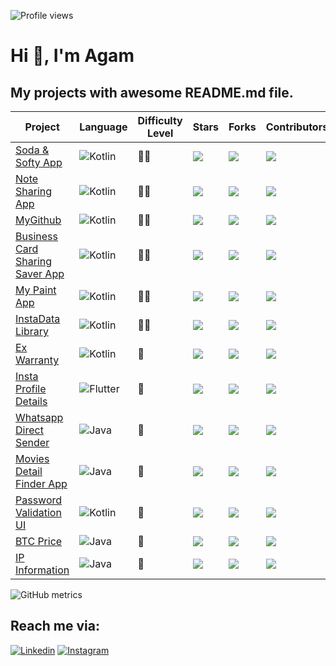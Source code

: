 ![Profile views](https://gpvc.arturio.dev/agamkoradiya)  

# Hi 👋, I'm Agam

## **My projects** with awesome README.md file.

Project | Language | Difficulty Level | Stars | Forks | Contributors | Issues | License | Last commit
------- | -------- | ---------------- | ----- | ----- | ------------ | ------ | ------- | -----------
[Soda & Softy App](https://github.com/agamkoradiya/Soda-and-Softy-App) | <img alt="Kotlin" src="https://img.shields.io/badge/kotlin-%230095D5.svg?&style=for-the-badge&logo=kotlin&logoColor=white"/> | :rocket::rocket: | ![](https://badgen.net/github/stars/agamkoradiya/Soda-and-Softy-App) | ![](https://badgen.net/github/forks/agamkoradiya/Soda-and-Softy-App) | ![](https://badgen.net/github/contributors/agamkoradiya/Soda-and-Softy-App) | ![](https://badgen.net/github/issues/agamkoradiya/Soda-and-Softy-App) | ![](https://badgen.net/github/license/agamkoradiya/Soda-and-Softy-App) | ![](https://badgen.net/github/last-commit/agamkoradiya/Soda-and-Softy-App)
[Note Sharing App](https://github.com/agamkoradiya/Note-Sharing-App) | <img alt="Kotlin" src="https://img.shields.io/badge/kotlin-%230095D5.svg?&style=for-the-badge&logo=kotlin&logoColor=white"/> | :rocket::rocket: | ![](https://badgen.net/github/stars/agamkoradiya/Note-Sharing-App) | ![](https://badgen.net/github/forks/agamkoradiya/Note-Sharing-App) | ![](https://badgen.net/github/contributors/agamkoradiya/Note-Sharing-App) | ![](https://badgen.net/github/issues/agamkoradiya/Note-Sharing-App) | ![](https://badgen.net/github/license/agamkoradiya/Note-Sharing-App) | ![](https://badgen.net/github/last-commit/agamkoradiya/Note-Sharing-App)
[MyGithub](https://github.com/agamkoradiya/MyGithub) | <img alt="Kotlin" src="https://img.shields.io/badge/kotlin-%230095D5.svg?&style=for-the-badge&logo=kotlin&logoColor=white"/> | :rocket::rocket: | ![](https://badgen.net/github/stars/agamkoradiya/MyGithub) | ![](https://badgen.net/github/forks/agamkoradiya/MyGithub) | ![](https://badgen.net/github/contributors/agamkoradiya/MyGithub) | ![](https://badgen.net/github/issues/agamkoradiya/MyGithub) | ![](https://badgen.net/github/license/agamkoradiya/MyGithub) | ![](https://badgen.net/github/last-commit/agamkoradiya/MyGithub)
[Business Card Sharing Saver App](https://github.com/agamkoradiya/Business-Card-Sharing-Saver-App) | <img alt="Kotlin" src="https://img.shields.io/badge/kotlin-%230095D5.svg?&style=for-the-badge&logo=kotlin&logoColor=white"/> | :rocket::rocket: | ![](https://badgen.net/github/stars/agamkoradiya/Business-Card-Sharing-Saver-App) | ![](https://badgen.net/github/forks/agamkoradiya/Business-Card-Sharing-Saver-App) | ![](https://badgen.net/github/contributors/agamkoradiya/Business-Card-Sharing-Saver-App) | ![](https://badgen.net/github/issues/agamkoradiya/Business-Card-Sharing-Saver-App) | ![](https://badgen.net/github/license/agamkoradiya/Business-Card-Sharing-Saver-App) | ![](https://badgen.net/github/last-commit/agamkoradiya/Business-Card-Sharing-Saver-App)
[My Paint App](https://github.com/agamkoradiya/My-Paint-App) | <img alt="Kotlin" src="https://img.shields.io/badge/kotlin-%230095D5.svg?&style=for-the-badge&logo=kotlin&logoColor=white"/> | :rocket::rocket: | ![](https://badgen.net/github/stars/agamkoradiya/My-Paint-App) | ![](https://badgen.net/github/forks/agamkoradiya/My-Paint-App) | ![](https://badgen.net/github/contributors/agamkoradiya/My-Paint-App) | ![](https://badgen.net/github/issues/agamkoradiya/My-Paint-App) | ![](https://badgen.net/github/license/agamkoradiya/My-Paint-App) | ![](https://badgen.net/github/last-commit/agamkoradiya/My-Paint-App)
[InstaData Library](https://github.com/agamkoradiya/InstaData) | <img alt="Kotlin" src="https://img.shields.io/badge/kotlin-%230095D5.svg?&style=for-the-badge&logo=kotlin&logoColor=white"/> | :rocket::rocket: | ![](https://badgen.net/github/stars/agamkoradiya/InstaData) | ![](https://badgen.net/github/forks/agamkoradiya/InstaData) | ![](https://badgen.net/github/contributors/agamkoradiya/InstaData) | ![](https://badgen.net/github/issues/agamkoradiya/InstaData) | ![](https://badgen.net/github/license/agamkoradiya/InstaData) | ![](https://badgen.net/github/last-commit/agamkoradiya/InstaData)
[Ex Warranty](https://github.com/agamkoradiya/Ex-warranty) | <img alt="Kotlin" src="https://img.shields.io/badge/kotlin-%230095D5.svg?&style=for-the-badge&logo=kotlin&logoColor=white"/> | :rocket: | ![](https://badgen.net/github/stars/agamkoradiya/Ex-warranty) | ![](https://badgen.net/github/forks/agamkoradiya/Ex-warranty) | ![](https://badgen.net/github/contributors/agamkoradiya/Ex-warranty) | ![](https://badgen.net/github/issues/agamkoradiya/Ex-warranty) | ![](https://badgen.net/github/license/agamkoradiya/Ex-warranty) | ![](https://badgen.net/github/last-commit/agamkoradiya/Ex-warranty)
[Insta Profile Details](https://github.com/agamkoradiya/Insta-Profile-Details-In-Flutter) | <img alt="Flutter" src="https://img.shields.io/badge/Flutter%20-%2302569B.svg?&style=for-the-badge&logo=Flutter&logoColor=white" /> | :rocket: | ![](https://badgen.net/github/stars/agamkoradiya/Insta-Profile-Details-In-Flutter) | ![](https://badgen.net/github/forks/agamkoradiya/Insta-Profile-Details-In-Flutter) | ![](https://badgen.net/github/contributors/agamkoradiya/Insta-Profile-Details-In-Flutter) | ![](https://badgen.net/github/issues/agamkoradiya/Insta-Profile-Details-In-Flutter) | ![](https://badgen.net/github/license/agamkoradiya/Insta-Profile-Details-In-Flutter) | ![](https://badgen.net/github/last-commit/agamkoradiya/Insta-Profile-Details-In-Flutter)
[Whatsapp Direct Sender](https://github.com/agamkoradiya/WhatsApp-Direct) | <img alt="Java" src="https://img.shields.io/badge/java-%23ED8B00.svg?&style=for-the-badge&logo=java&logoColor=white"/> | :rocket: | ![](https://badgen.net/github/stars/agamkoradiya/WhatsApp-Direct) | ![](https://badgen.net/github/forks/agamkoradiya/WhatsApp-Direct) | ![](https://badgen.net/github/contributors/agamkoradiya/WhatsApp-Direct) | ![](https://badgen.net/github/issues/agamkoradiya/WhatsApp-Direct) | ![](https://badgen.net/github/license/agamkoradiya/WhatsApp-Direct) | ![](https://badgen.net/github/last-commit/agamkoradiya/WhatsApp-Direct)
[Movies Detail Finder App](https://github.com/agamkoradiya/Movies-detail-finder-app) | <img alt="Java" src="https://img.shields.io/badge/java-%23ED8B00.svg?&style=for-the-badge&logo=java&logoColor=white"/> | :rocket: | ![](https://badgen.net/github/stars/agamkoradiya/Movies-detail-finder-app) | ![](https://badgen.net/github/forks/agamkoradiya/Movies-detail-finder-app) | ![](https://badgen.net/github/contributors/agamkoradiya/Movies-detail-finder-app) | ![](https://badgen.net/github/issues/agamkoradiya/Movies-detail-finder-app) | ![](https://badgen.net/github/license/agamkoradiya/Movies-detail-finder-app) | ![](https://badgen.net/github/last-commit/agamkoradiya/Movies-detail-finder-app)
[Password Validation UI](https://github.com/agamkoradiya/SignUp-Password-Validation-In-Kotlin) | <img alt="Kotlin" src="https://img.shields.io/badge/kotlin-%230095D5.svg?&style=for-the-badge&logo=kotlin&logoColor=white"/> | :rocket: | ![](https://badgen.net/github/stars/agamkoradiya/SignUp-Password-Validation-In-Kotlin) | ![](https://badgen.net/github/forks/agamkoradiya/SignUp-Password-Validation-In-Kotlin) | ![](https://badgen.net/github/contributors/agamkoradiya/SignUp-Password-Validation-In-Kotlin) | ![](https://badgen.net/github/issues/agamkoradiya/SignUp-Password-Validation-In-Kotlin) | ![](https://badgen.net/github/license/agamkoradiya/SignUp-Password-Validation-In-Kotlin) | ![](https://badgen.net/github/last-commit/agamkoradiya/SignUp-Password-Validation-In-Kotlin)
[BTC Price](https://github.com/agamkoradiya/BTC-price) | <img alt="Java" src="https://img.shields.io/badge/java-%23ED8B00.svg?&style=for-the-badge&logo=java&logoColor=white"/> | :rocket: | ![](https://badgen.net/github/stars/agamkoradiya/BTC-price) | ![](https://badgen.net/github/forks/agamkoradiya/BTC-price) | ![](https://badgen.net/github/contributors/agamkoradiya/BTC-price) | ![](https://badgen.net/github/issues/agamkoradiya/BTC-price) | ![](https://badgen.net/github/license/agamkoradiya/BTC-price) | ![](https://badgen.net/github/last-commit/agamkoradiya/BTC-price)
[IP Information](https://github.com/agamkoradiya/IP-Information) | <img alt="Java" src="https://img.shields.io/badge/java-%23ED8B00.svg?&style=for-the-badge&logo=java&logoColor=white"/> | :rocket: | ![](https://badgen.net/github/stars/agamkoradiya/IP-Information) | ![](https://badgen.net/github/forks/agamkoradiya/IP-Information) | ![](https://badgen.net/github/contributors/agamkoradiya/IP-Information) | ![](https://badgen.net/github/issues/agamkoradiya/IP-Information) | ![](https://badgen.net/github/license/agamkoradiya/IP-Information) | ![](https://badgen.net/github/last-commit/agamkoradiya/IP-Information)


![GitHub metrics](https://metrics.lecoq.io/agamkoradiya)  


## Reach me via:

[![Linkedin](https://img.shields.io/badge/LinkedIn-blue.svg?style=for-the-badge&logo=linkedin)](https://www.linkedin.com/in/agamkoradiya/)
[![Instagram](https://img.shields.io/badge/Instagram-gray.svg?style=for-the-badge&logo=instagram)](https://www.instagram.com/code.fun/)
